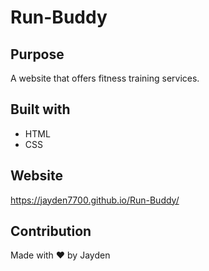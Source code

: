 # Run-Buddy

## Purpose
A website that offers fitness training services.

## Built with 
* HTML
* CSS

## Website 
https://jayden7700.github.io/Run-Buddy/

## Contribution 
Made with ❤ by Jayden
